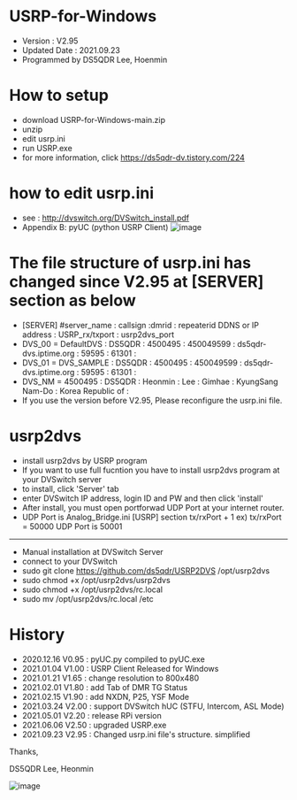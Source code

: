 # USRP-for-Windows
- Version : V2.95
- Updated Date : 2021.09.23
- Programmed by DS5QDR Lee, Hoenmin

# How to setup
- download USRP-for-Windows-main.zip
- unzip
- edit usrp.ini
- run USRP.exe
- for more information, click https://ds5qdr-dv.tistory.com/224


# how to edit usrp.ini
- see : http://dvswitch.org/DVSwitch_install.pdf
- Appendix B: pyUC (python USRP Client)
![image](https://user-images.githubusercontent.com/64110724/134375327-b36d3c95-b887-4ac5-82a7-c5c620e5acfe.png)


# The file structure of usrp.ini has changed since V2.95 at [SERVER] section as below
- [SERVER] #server_name   : callsign :dmrid   : repeaterid  DDNS or IP address : USRP_rx/txport : usrp2dvs_port
- DVS_00 = DefaultDVS     : DS5QDR  : 4500495 : 450049599 : ds5qdr-dvs.iptime.org : 59595 : 61301 : 
- DVS_01 = DVS_SAMPLE     : DS5QDR  : 4500495 : 450049599 : ds5qdr-dvs.iptime.org : 59595 : 61301 : 
- DVS_NM = 4500495 : DS5QDR : Heonmin : Lee : Gimhae : KyungSang Nam-Do : Korea Republic of :
- If you use the version before V2.95, Please reconfigure the usrp.ini file.


# usrp2dvs
- install usrp2dvs by USRP program
- If you want to use full fucntion you have to install usrp2dvs program at your DVSwitch server
- to install, click 'Server' tab
- enter DVSwitch IP address, login ID and PW and then click 'install'
- After install, you must open portforwad UDP Port at your internet router.
- UDP Port is Analog_Bridge.ini [USRP] section tx/rxPort + 1 ex) tx/rxPort = 50000 UDP Port is 50001
-------------------------------------------------
- Manual installation at DVSwitch Server
- connect to your DVSwitch
- sudo git clone https://github.com/ds5qdr/USRP2DVS /opt/usrp2dvs
- sudo chmod +x /opt/usrp2dvs/usrp2dvs
- sudo chmod +x /opt/usrp2dvs/rc.local
- sudo mv /opt/usrp2dvs/rc.local /etc


# History
- 2020.12.16 V0.95 : pyUC.py compiled to pyUC.exe
- 2021.01.04 V1.00 : USRP Client Released for Windows
- 2021.01.21 V1.65 : change resolution to 800x480
- 2021.02.01 V1.80 : add Tab of DMR TG Status
- 2021.02.15 V1.90 : add NXDN, P25, YSF Mode 
- 2021.03.24 V2.00 : support DVSwitch hUC (STFU, Intercom, ASL Mode) 
- 2021.05.01 V2.20 : release RPi version
- 2021.06.06 V2.50 : upgraded USRP.exe 
- 2021.09.23 V2.95 : Changed usrp.ini file's structure. simplified


Thanks,

DS5QDR Lee, Heonmin

![image](https://user-images.githubusercontent.com/64110724/134378644-46cd279f-4018-4164-9b87-ce7e21d3966a.png)

